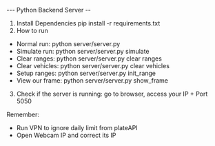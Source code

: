 --- Python Backend Server --

1) Install Dependencies
pip install -r requirements.txt
2) How to run
+ Normal run:       python server/server.py  
+ Simulate run:     python server/server.py simulate  
+ Clear ranges:     python server/server.py clear ranges  
+ Clear vehicles:   python server/server.py clear vehicles  
+ Setup ranges:     python server/server.py init_range  
+ View our frame:   python server/server.py show_frame  
3) Check if the server is running: go to browser, access your IP + Port 5050  

Remember:  
+ Run VPN to ignore daily limit from plateAPI  
+ Open Webcam IP and correct its IP  
